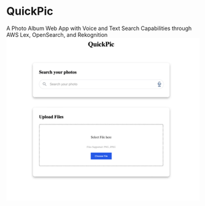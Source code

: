 # QuickPic
A Photo Album Web App with Voice and Text Search Capabilities through AWS Lex, OpenSearch, and Rekognition
![FrontEnd Look](frontendLook.png)
